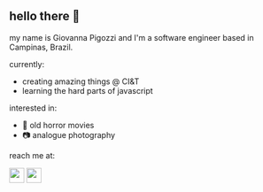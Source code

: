 ## hello there :ghost:

my name is Giovanna Pigozzi and I'm a software engineer based in Campinas, Brazil. 

currently:

- creating amazing things @ CI&T
- learning the hard parts of javascript

interested in: 

- :vhs: old horror movies
- :camera: analogue photography

reach me at: 

<a href="https://www.linkedin.com/in/giovannapigozzi/"><img src="https://image.flaticon.com/icons/png/512/174/174857.png" width=27px></img></a>
<a href="mailto:gvnnpgzz@gmail.com"><img src="https://image.flaticon.com/icons/png/512/732/732200.png" width=27px></img></a>


<!--
**giovannapigozzi/giovannapigozzi** is a ✨ _special_ ✨ repository because its `README.md` (this file) appears on your GitHub profile.

Here are some ideas to get you started:

- 🔭 I’m currently working 
- 🌱 I’m currently listening to all of the true crime podcasts
- 👯 I’m looking to collaborate on ...
- 🤔 I’m looking for help with ...
- 💬 Ask me about ...
- 📫 How to reach me: ...
- 😄 Pronouns: ...
- ⚡ Fun fact: 
-->
